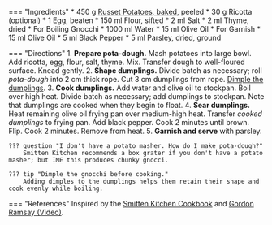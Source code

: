 === "Ingredients"
    * 450 g [Russet Potatoes, baked](baked-potato.md), peeled
    * 30 g Ricotta (optional)
    * 1 Egg, beaten
    * 150 ml Flour, sifted
    * 2 ml Salt
    * 2 ml Thyme, dried
    * For Boiling Gnocchi
        * 1000 ml Water
        * 15 ml Olive Oil
    * For Garnish
        * 15 ml Olive Oil
        * 5 ml Black Pepper
        * 5 ml Parsley, dried, ground

=== "Directions"
    1. **Prepare pota-dough.** Mash potatoes into large bowl. Add ricotta, egg, flour, salt, thyme. Mix. Transfer dough to well-floured surface. Knead gently.
    2. **Shape dumplings.** Divide batch as necessary; roll *pota-dough* into 2 cm thick rope. Cut 3 cm dumplings from rope. [Dimple the dumplings](https://www.youtube.com/watch?v=iTmcGy9CWhE&t=175s).
    3. **Cook dumplings.** Add water and olive oil to stockpan. Boil over high heat. Divide batch as necessary; add dumplings to stockpan. Note that dumplings are cooked when they begin to float.
    4. **Sear dumplings.** Heat remaining olive oil frying pan over medium-high heat. Transfer *cooked dumplings* to frying pan. Add black pepper. Cook 2 minutes until brown. Flip. Cook 2 minutes. Remove from heat.
    5. **Garnish and serve** with parsley.

    ??? question "I don't have a potato masher. How do I make pota-dough?"
        Smitten Kitchen recommends a box grater if you don't have a potato masher; but IME this produces chunky gnocci.

    ??? tip "Dimple the gnocchi before cooking."
        Adding dimples to the dumplings helps them retain their shape and cook evenly while boiling.

=== "References"
    Inspired by the [Smitten Kitchen Cookbook](https://smile.amazon.com/gp/product/030759565X/) and [Gordon Ramsay (Video)](https://www.youtube.com/watch?v=iTmcGy9CWhE&t=19s).
